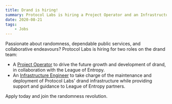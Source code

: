```yaml
---
title: Drand is hiring!
summary: Protocol Labs is hiring a Project Operator and an Infrastructure Engineer to work on the drand team.
date: 2020-08-21
tags:
    - Jobs
---
```


Passionate about randomness, dependable public services, and collaborative endeavours? Protocol Labs is hiring for two roles on the drand team:

* A [Project Operator](https://jobs.lever.co/protocol/bd07d44c-d818-46ca-9fe9-5e81ee926948) to drive the future growth and development of drand, in collaboration with the League of Entropy.
* An [Infrastructure Engineer](https://jobs.lever.co/protocol/827323c2-4c0f-492a-a38e-2c6ecb972624) to take charge of the maintenance and deployment of Protocol Labs' drand infrastructure while providing support and guidance to League of Entropy partners.

Apply today and join the randomness revolution.
